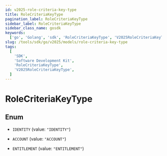 ```yaml
---
id: v2025-role-criteria-key-type
title: RoleCriteriaKeyType
pagination_label: RoleCriteriaKeyType
sidebar_label: RoleCriteriaKeyType
sidebar_class_name: gosdk
keywords:
  ['go', 'Golang', 'sdk', 'RoleCriteriaKeyType', 'V2025RoleCriteriaKeyType']
slug: /tools/sdk/go/v2025/models/role-criteria-key-type
tags:
  [
    'SDK',
    'Software Development Kit',
    'RoleCriteriaKeyType',
    'V2025RoleCriteriaKeyType',
  ]
---
```


# RoleCriteriaKeyType

## Enum

- `IDENTITY` (value: `"IDENTITY"`)

- `ACCOUNT` (value: `"ACCOUNT"`)

- `ENTITLEMENT` (value: `"ENTITLEMENT"`)
